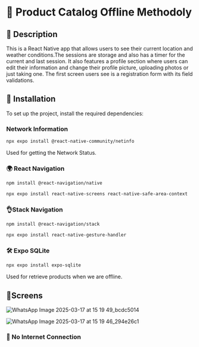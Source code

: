 # 📲 Product Catalog Offline Methodoly

## 📌 Description

This is a React Native app that allows users to see their current location and weather conditions.The sessions are storage and also has a timer for the current and last session.
It also features a profile section where users can edit their information and change their profile picture, uploading photos or just taking one. 
The first screen users see is a registration form with its field validations.

## 🚀 Installation
To set up the project, install the required dependencies:


### Network Information
```sh
npx expo install @react-native-community/netinfo
```
Used for getting the Network Status.

### 🌍 React Navigation

```sh
npm install @react-navigation/native
```
```sh
npx expo install react-native-screens react-native-safe-area-context
```

### 👌Stack Navigation
```sh
npm install @react-navigation/stack
```
```sh
npx expo install react-native-gesture-handler
```

### 🛠️ Expo SQLite
```sh
npx expo install expo-sqlite
```
Used for retrieve products when we are offline.

## 🤳Screens 
![WhatsApp Image 2025-03-17 at 15 19 49_bcdc5014](https://github.com/user-attachments/assets/f8cbd50a-6448-4fa1-893d-26634da39c28)

![WhatsApp Image 2025-03-17 at 15 19 46_294e26c1](https://github.com/user-attachments/assets/88de6774-b684-40ea-ac82-4a9a95047534)

### 🛜 No Internet Connection



